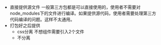 - 直接提供源文件
  一般第三方包都是可以直接使用的，使用者不需要对node_modules下的文件进行编译。如果提供源代码，使用者需要处理第三方代码编译的问题。这样不太通用。
- 打包好之后提供
	- css分离  不想组件需要引入2个文件
	- 不分离 



	

	
